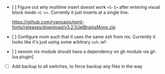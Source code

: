 - \[ \] Figure out why multiline insert doesnt work `<S-I>` after entering
  visual block mode `<C-v>`. Currently it just inserts at a single line.

  https://github.com/ryanoasis/nerd-fonts/releases/download/v3.2.1/JetBrainsMono.zip

- \[ \] Configure nvim such that it uses the same zsh from nix. Currently it
  looks like it's just using some arbitrary `zsh`.:w!:

- \[ \] neovim nix module should have a dependency on gh module via gh lua
  plugin\]

- [ ] Add backup to all switches, to force backup any  files in the way